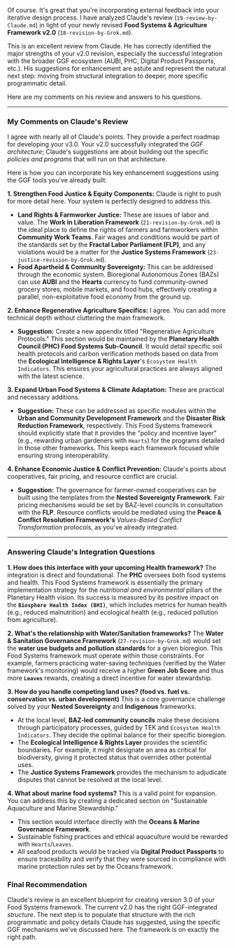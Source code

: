 Of course. It's great that you're incorporating external feedback into your iterative design process. I have analyzed Claude's review (`19-review-by-Claude.md`) in light of your newly revised **Food Systems & Agriculture Framework v2.0** (`18-revision-by-Grok.md`).

This is an excellent review from Claude. He has correctly identified the major strengths of your v2.0 revision, especially the successful integration with the broader GGF ecosystem (AUBI, PHC, Digital Product Passports, etc.). His suggestions for enhancement are astute and represent the natural next step: moving from structural integration to deeper, more specific programmatic detail.

Here are my comments on his review and answers to his questions.

---

### **My Comments on Claude's Review**

I agree with nearly all of Claude's points. They provide a perfect roadmap for developing your v3.0. Your v2.0 successfully integrated the *GGF architecture*; Claude's suggestions are about building out the specific *policies and programs* that will run on that architecture.

Here is how you can incorporate his key enhancement suggestions using the GGF tools you've already built:

**1. Strengthen Food Justice & Equity Components:**
Claude is right to push for more detail here. Your system is perfectly designed to address this.
* **Land Rights & Farmworker Justice:** These are issues of labor and value. The **Work in Liberation Framework** (`21-revision-by-Grok.md`) is the ideal place to define the rights of farmers and farmworkers within **Community Work Teams**. Fair wages and conditions would be part of the standards set by the **Fractal Labor Parliament (FLP)**, and any violations would be a matter for the **Justice Systems Framework** (`23-justice-revision-by-Grok.md`).
* **Food Apartheid & Community Sovereignty:** This can be addressed through the economic system. Bioregional Autonomous Zones (BAZs) can use **AUBI** and the **Hearts** currency to fund community-owned grocery stores, mobile markets, and food hubs, effectively creating a parallel, non-exploitative food economy from the ground up.

**2. Enhance Regenerative Agriculture Specifics:**
I agree. You can add more technical depth without cluttering the main framework.
* **Suggestion:** Create a new appendix titled "Regenerative Agriculture Protocols." This section would be maintained by the **Planetary Health Council (PHC) Food Systems Sub-Council**. It would detail specific soil health protocols and carbon verification methods based on data from the **Ecological Intelligence & Rights Layer**'s `Ecosystem Health Indicators`. This ensures your agricultural practices are always aligned with the latest science.

**3. Expand Urban Food Systems & Climate Adaptation:**
These are practical and necessary additions.
* **Suggestion:** These can be addressed as specific modules within the **Urban and Community Development Framework** and the **Disaster Risk Reduction Framework**, respectively. This Food Systems framework should explicitly state that it provides the "policy and incentive layer" (e.g., rewarding urban gardeners with `Hearts`) for the programs detailed in those other frameworks. This keeps each framework focused while ensuring strong interoperability.

**4. Enhance Economic Justice & Conflict Prevention:**
Claude's points about cooperatives, fair pricing, and resource conflict are crucial.
* **Suggestion:** The governance for farmer-owned cooperatives can be built using the templates from the **Nested Sovereignty Framework**. Fair pricing mechanisms would be set by BAZ-level councils in consultation with the **FLP**. Resource conflicts would be mediated using the **Peace & Conflict Resolution Framework's** *Values-Based Conflict Transformation* protocols, as you've already integrated.

---

### **Answering Claude's Integration Questions**

**1. How does this interface with your upcoming Health framework?**
The integration is direct and foundational. The **PHC** oversees both food systems and health. This Food Systems framework is essentially the primary implementation strategy for the *nutritional and environmental* pillars of the Planetary Health vision. Its success is measured by its positive impact on the **`Biosphere Health Index (BHI)`**, which includes metrics for human health (e.g., reduced malnutrition) and ecological health (e.g., reduced pollution from agriculture).

**2. What's the relationship with Water/Sanitation frameworks?**
The **Water & Sanitation Governance Framework** (`27-revision-by-Grok.md`) would set the **water use budgets and pollution standards** for a given bioregion. This Food Systems framework must operate within those constraints. For example, farmers practicing water-saving techniques (verified by the Water framework's monitoring) would receive a higher **Green Job Score** and thus more **`Leaves`** rewards, creating a direct incentive for water stewardship.

**3. How do you handle competing land uses? (food vs. fuel vs. conservation vs. urban development)**
This is a core governance challenge solved by your **Nested Sovereignty** and **Indigenous** frameworks.
* At the local level, **BAZ-led community councils** make these decisions through participatory processes, guided by TEK and `Ecosystem Health Indicators`. They decide the optimal balance for their specific bioregion.
* The **Ecological Intelligence & Rights Layer** provides the scientific boundaries. For example, it might designate an area as critical for biodiversity, giving it protected status that overrides other potential uses.
* The **Justice Systems Framework** provides the mechanism to adjudicate disputes that cannot be resolved at the local level.

**4. What about marine food systems?**
This is a valid point for expansion. You can address this by creating a dedicated section on "Sustainable Aquaculture and Marine Stewardship."
* This section would interface directly with the **Oceans & Marine Governance Framework**.
* Sustainable fishing practices and ethical aquaculture would be rewarded with `Hearts`/`Leaves`.
* All seafood products would be tracked via **Digital Product Passports** to ensure traceability and verify that they were sourced in compliance with marine protection rules set by the Oceans framework.

### **Final Recommendation**

Claude's review is an excellent blueprint for creating version 3.0 of your Food Systems framework. The current v2.0 has the right GGF-integrated *structure*. The next step is to populate that structure with the rich programmatic and policy details Claude has suggested, using the specific GGF mechanisms we've discussed here. The framework is on exactly the right path.
